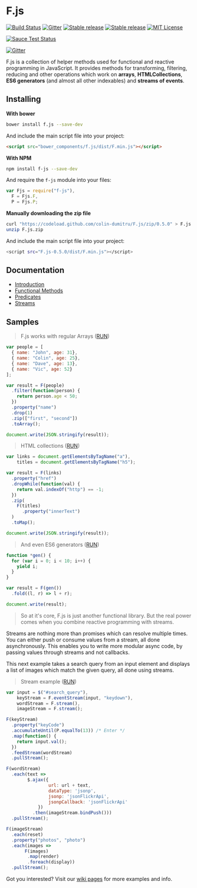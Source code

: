 # F.js

[![Build Status](https://travis-ci.org/colin-dumitru/F.js.svg)](https://travis-ci.org/colin-dumitru/F.js)
[![Gitter](https://badges.gitter.im/Join%20Chat.svg)](https://gitter.im/colin-dumitru/F.js?utm_source=badge&utm_medium=badge&utm_campaign=pr-badge&utm_content=badge)
[![Stable release](https://img.shields.io/bower/v/f.js.svg)](http://bower.io/search/?q=f.js)
[![Stable release](https://img.shields.io/npm/v/f-js.svg)](https://www.npmjs.com/package/f-js)
[![MIT License](https://img.shields.io/badge/license-MIT-blue.svg)](https://github.com/colin-dumitru/F.js/blob/master/LICENSE)

[![Sauce Test Status](https://saucelabs.com/browser-matrix/colindumitru.svg)](https://saucelabs.com/u/colindumitru)



[![Gitter](https://badges.gitter.im/Join%20Chat.svg)](https://gitter.im/colin-dumitru/F.js?utm_source=badge&utm_medium=badge&utm_campaign=pr-badge&utm_content=badge)

F.js is a collection of helper methods used for functional and reactive programming
in JavaScript. It provides methods for transforming, filtering, reducing and
other operations which work on **arrays**, **HTMLCollections**, **ES6
generators** (and almost all other indexables) and **streams of events**.

## Installing

**With bower**
```bash
bower install f.js --save-dev
```

And include the main script file into your project:
```HTML
<script src="bower_components/f.js/dist/F.min.js"></script>
```

**With NPM**
```bash
npm install f-js --save-dev
```

And require the `f-js` module into your files:
```JavaScript
var Fjs = require("f-js"),
  F = Fjs.F,
  P = Fjs.P;
```

**Manually downloading the zip file**
```bash
curl "https://codeload.github.com/colin-dumitru/F.js/zip/0.5.0" > F.js.zip
unzip F.js.zip
```

And include the main script file into your project:
```bash
<script src="F.js-0.5.0/dist/F.min.js"></script>
```

## Documentation
* [Introduction](https://github.com/colin-dumitru/F.js/wiki)
* [Functional Methods](https://github.com/colin-dumitru/F.js/wiki/Functional)
* [Predicates](https://github.com/colin-dumitru/F.js/wiki/Predicates)
* [Streams](https://github.com/colin-dumitru/F.js/wiki/Streams)

## Samples

> F.js works with regular Arrays ([RUN](http://codepen.io/colin-dumitru/pen/GgNNmE))

```JavaScript
var people = [
  { name: "John", age: 31},
  { name: "Colin", age: 25},
  { name: "Dave", age: 13},
  { name: "Vic", age: 52}
];

var result = F(people)
  .filter(function(person) {
    return person.age < 50;
  })
  .property("name")
  .drop(1)
  .zip(["first", "second"])
  .toArray();

document.write(JSON.stringify(result));
```

> HTML collections ([RUN](http://codepen.io/colin-dumitru/pen/xbRRYw))

```JavaScript
var links = document.getElementsByTagName("a"),
    titles = document.getElementsByTagName("h5");

var result = F(links)
  .property("href")
  .dropWhile(function(val) {
    return val.indexOf("http") == -1;
  })
  .zip(
    F(titles)
      .property("innerText")
  )
  .toMap();

document.write(JSON.stringify(result));
```

> And even ES6 generators ([RUN](http://codepen.io/colin-dumitru/pen/xbRRjZ))

```JavaScript
function *gen() {
  for (var i = 0; i < 10; i++) {
    yield i;
  }
}

var result = F(gen())
  .fold((l, r) => l + r);

document.write(result);
```

> So at it's core, F.js is just another functional library. But the real power comes when you combine reactive programming with streams.

Streams are nothing more than promises which can resolve multiple times. You can either push or consume values from a stream, all done asynchronously. This enables you to write more modular async code, by passing values through streams and not callbacks.

This next example takes a search query from an input element and displays a list of images which match the given query, all done using streams.

> Stream example ([RUN](http://codepen.io/colin-dumitru/pen/XJNNPJ))

```JavaScript
var input = $("#search_query"),
    keyStream = F.eventStream(input, "keydown"),
    wordStream = F.stream(),
    imageStream = F.stream();

F(keyStream)
  .property("keyCode")
  .accumulateUntil(P.equalTo(13)) /* Enter */
  .map(function() {
    return input.val();
  })
  .feedStream(wordStream)
  .pullStream();

F(wordStream)
  .each(text =>
        $.ajax({
                url: url + text,
                dataType: 'jsonp',
                jsonp: 'jsonFlickrApi',
                jsonpCallback: 'jsonFlickrApi'
            })
          .then(imageStream.bindPush()))
  .pullStream();

F(imageStream)
  .each(reset)
  .property("photos", "photo")
  .each(images =>
       F(images)
        .map(render)
        .foreach(display))
  .pullStream();
```

Got you interested? Visit our [wiki pages](https://github.com/colin-dumitru/F.js/wiki) for more examples and info.
